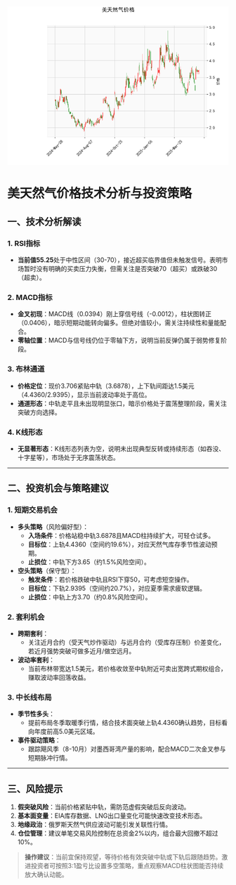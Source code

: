 ![图](CFD.png)



# 美天然气价格技术分析与投资策略

## 一、技术分析解读

### 1. RSI指标
- **当前值55.25**处于中性区间（30-70），接近超买临界值但未触发信号。表明市场暂时没有明确的买卖压力失衡，但需关注是否突破70（超买）或跌破30（超卖）。

### 2. MACD指标
- **金叉初现**：MACD线（0.0394）刚上穿信号线（-0.0012），柱状图转正（0.0406），暗示短期动能转向偏多。但绝对值较小，需关注持续性和量能配合。
- **零轴位置**：MACD与信号线仍位于零轴下方，说明当前反弹仍属于弱势修复阶段。

### 3. 布林通道
- **价格定位**：现价3.706紧贴中轨（3.6878），上下轨间距达1.5美元（4.4360/2.9395），显示当前波动率处于高位。
- **通道形态**：中轨走平且未出现明显张口，暗示价格处于震荡整理阶段，需关注突破方向选择。

### 4. K线形态
- **无显著形态**：K线形态列表为空，说明未出现典型反转或持续形态（如吞没、十字星等），市场处于无序震荡状态。

---

## 二、投资机会与策略建议

### 1. 短期交易机会
- **多头策略**（风险偏好型）：
  - **入场条件**：价格站稳中轨3.6878且MACD柱持续扩大，可轻仓试多。
  - **目标位**：上轨4.4360（空间约19.6%），对应天然气库存季节性波动预期。
  - **止损位**：中轨下方3.65（约1.5%风险空间）。
- **空头策略**（保守型）：
  - **触发条件**：若价格跌破中轨且RSI下穿50，可考虑短空操作。
  - **目标位**：下轨2.9395（空间约20.7%），对应夏季需求疲软逻辑。
  - **止损位**：中轨上方3.70（约0.8%风险空间）。

### 2. 套利机会
- **跨期套利**：
  - 关注近月合约（受天气炒作驱动）与远月合约（受库存压制）价差变化，若近月强势突破可做多近月/做空远月。
- **波动率套利**：
  - 当前布林带宽达1.5美元，若价格收敛至中轨附近可卖出宽跨式期权组合，赚取波动率回落收益。

### 3. 中长线布局
- **季节性多头**：
  - 提前布局冬季取暖季行情，结合技术面突破上轨4.4360确认趋势，目标看向年度前高5.0美元区域。
- **事件驱动策略**：
  - 跟踪飓风季（8-10月）对墨西哥湾产量的影响，配合MACD二次金叉参与短期脉冲行情。

---

## 三、风险提示
1. **假突破风险**：当前价格紧贴中轨，需防范虚假突破后反向波动。
2. **基本面变量**：EIA库存数据、LNG出口量变化可能快速改变技术形态。
3. **地缘政治**：俄罗斯天然气供应波动可能引发关联性行情。
4. **仓位管理**：建议单笔交易风险控制在总资金2%以内，组合最大回撤不超过10%。

> **操作建议**：当前宜保持观望，等待价格有效突破中轨或下轨后跟随趋势。激进投资者可按照3:1盈亏比设置多空策略，重点观察MACD柱状图能否持续放大确认动能。